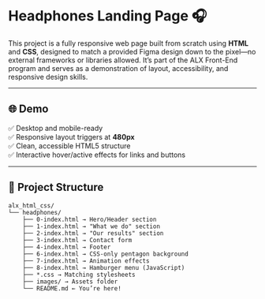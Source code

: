 # Headphones Landing Page 🎧

This project is a fully responsive web page built from scratch using **HTML** and **CSS**, designed to match a provided Figma design down to the pixel—no external frameworks or libraries allowed. It’s part of the ALX Front-End program and serves as a demonstration of layout, accessibility, and responsive design skills.

---

## 🌐 Demo

✅ Desktop and mobile-ready  
✅ Responsive layout triggers at **480px**  
✅ Clean, accessible HTML5 structure  
✅ Interactive hover/active effects for links and buttons

---

## 📁 Project Structure

```plaintext
alx_html_css/
└── headphones/
    ├── 0-index.html → Hero/Header section
    ├── 1-index.html → "What we do" section
    ├── 2-index.html → "Our results" section
    ├── 3-index.html → Contact form
    ├── 4-index.html → Footer
    ├── 6-index.html → CSS-only pentagon background
    ├── 7-index.html → Animation effects
    ├── 8-index.html → Hamburger menu (JavaScript)
    ├── *.css → Matching stylesheets
    ├── images/ → Assets folder
    └── README.md ← You’re here!
```
